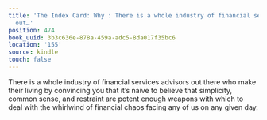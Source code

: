 ```yaml
---
title: 'The Index Card: Why : There is a whole industry of financial services advisors
  out…'
position: 474
book_uuid: 3b3c636e-878a-459a-adc5-8da017f35bc6
location: '155'
source: kindle
touch: false
---
```


There is a whole industry of financial services advisors out there who make their living by convincing you that it’s naive to believe that simplicity, common sense, and restraint are potent enough weapons with which to deal with the whirlwind of financial chaos facing any of us on any given day.
